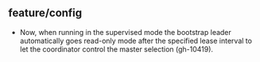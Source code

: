 ## feature/config

- Now, when running in the supervised mode the bootstrap leader
  automatically goes read-only mode after the specified lease interval
  to let the coordinator control the master selection (gh-10419).
